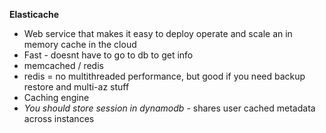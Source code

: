 **Elasticache**

- Web service that makes it easy to deploy operate and scale an in memory cache in the cloud
- Fast - doesnt have to go to db to get info
- memcached / redis
- redis = no multithreaded performance, but good if you need backup restore and multi-az stuff
- Caching engine
- *You should store session in dynamodb* - shares user cached metadata across instances
